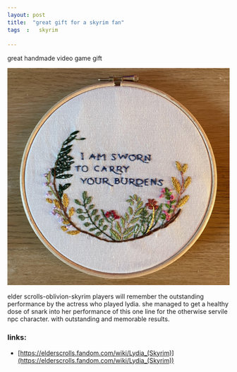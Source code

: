 ```yaml
---
layout: post
title:  "great gift for a skyrim fan"
tags  :   skyrim 

---
```


great handmade video game gift
<!--more-->

![](/images/burdens.png)

elder scrolls-oblivion-skyrim players will remember the outstanding performance by the actress who played lydia. she managed to get a healthy dose of snark into her performance of this one line for the otherwise servile npc character. with outstanding and memorable results.

### links:

- [https://elderscrolls.fandom.com/wiki/Lydia_(Skyrim)](https://elderscrolls.fandom.com/wiki/Lydia_(Skyrim))